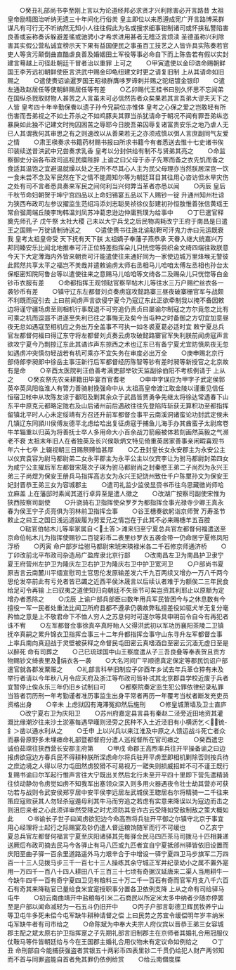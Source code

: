 <!-- { "loadSidebar": true } -->
　　○癸丑礼部尚书李至刚上言以为论道经邦必求贤才兴利除害必开言路昔  太祖皇帝励精图治听纳无遗三十年间化行俗羙  皇主即位以来悉遵成宪广开言路博采群谋凡有可行无不听纳然无知小人往往假此为名或搜求细事钳制诸司或怀挟私讐陷害良善或妄称奏诉躲避差徭或驰骋小才希求进用甚者无稽泛言烦渎  圣德虽称兴利除害其实假公营私诚宜榜示天下果有益国便民之事虽百工技艺之人皆许具实陈奏若官吏人等贪污颠倒曲直酷虐良善及婚姻田土军役等事必命自下而上陈告若有假以实封建言蓦越上司径赴朝廷干冒者治以重罪  上可之
　　○甲寅遣使以金印诰命赐朝鲜国王李芳远初朝鲜使臣言洪武中赐金印龟纽建文时更之请复旧制  上从其请命如旧赐之
　　○遣使赉诏谕暹罗国王昭禄群膺哆罗谛剌并赐之驼纽镀金银印
　　○遣左通政赵居任等使朝鲜赐居任等有差
　　○乙卯赐代王桂书曰别久怀思不忘闻弟在国纵杀戮取财物人甚苦之人言虽未可必信然告者众矣果若其言吾弟大谬夫天下之人皆  皇考四十年辛勤保餋以遗子孙今兄嗣位亦惟体  皇考之心保之爱之岂敢轻有所伤害而吾弟视之不如土芥杀之不如鸡豚夫其罪当杀犹请命于朝况不闻有罪吾弟纵恣暴戾如此独不记建文时拘囚困苦之辱耶今日脱吾弟囚辱复诸富贵安乐之地乃虐人无已人其谓我何其审思之有之则速改以从善果若无之亦须戒慎以弭人言庶副同气友爱之情
　　○肃王楧奏求书籍药材赐书报曰所求书籍今有者悉送去惟十七史诸书俟印装续送昔洪武中兄尝奏求乳香  皇考以分封供给有制不与贤弟其亮之
　　○命监察御史分诣各布政司巡视民瘼陛辞  上谕之曰父母于赤子先寒而备之衣先饥而备之食适其温饱之宜避温就燥以处之无所不尽其心人主为民父母理亦当然朕居深宫一饮一食未尝不念及军民然在下之情不能周知尔等为朝廷耳目其往用心咨访但水旱灾伤之处有司不言者悉具奏来军民之间何利当兴何弊当革者亦悉以闻
　　○丙辰  皇后千秋节命妇朝贺于坤宁宫四品以上命妇锡宴五品以下人赐钞一锭  升通州知州杜谅为狭西布政司左参议擢监生范绍冯添刘志聪吴祯徐仪彭建初孙恒敖惟善张信黄瑶王常俞骝周端丘陵李珣韩温刘凤苏冲葛忠逊边仲庸熊璞为给事中
　　○丁巳遣官释奠先师孔子  戊午祭  太社大稷  己未以大宁兵戈之后民物凋耗改宁王府于南昌是日遣王之国赐一万锭请制诗送之
　　○遣使赉书往迤北谕鞑靼可汗鬼力赤曰元运既衰我  皇考太祖皇帝受  天下抚有天下朕  太祖嫡子奉藩子燕恭承  天眷入继大统嘉兴万邦同臻安乐比闻北地推奉可汗正位特差指挥朵儿只恍惚等赍织金文绮四端往致朕意今天下大定薄海内外皆来朝贡可汗能遣使往来通好同为一家使边城万里烽堠无警彼此熙然共享太平之福岂不羙哉并遣敕谕虏太师右丞相马儿哈咱太傅左丞相也孙台太保枢密知院阿鲁台等以遣使往来之意赐马儿哈咱等文绮各二及赐朵儿只恍惚等白金钞币衣服有差
　　○命都指挥王观领鞑官察罕帖木儿等往水三万户赐纻丝衣各一袭钞币有差
　　○镇守辽东左都督刘贞奏虏寇攻懿路寨三昼夜破寨栅官军与战颇不利既而寇引去  上曰前闻虏声言欲侵宁夏今乃寇辽东此正欲牵制我以掩不备因敕边将谨守疆场虏至则相机行事既退不可穷追仍责贞曰屡谕尔制寇之方尔竟忽之比有可乘之机而逗遛不进遂至失利已往之事悔无及矣今当屯种之时备御之方切宜加意昼夜无怠如遇寇至相机应之务出万全盖事不可执一如冬裘夏葛必适时宜  敕宁夏总兵官左都督何福曰得辽东守将左都督刘贞奏云虏攻破懿路寨官军失利朕前闻虏寇声言欲攻宁夏今乃剽掠辽东此其谲诈声东掠西之术也辽东已有备宁夏尤宜防慎夙夜无忽如遇虏冲突慎勿轻战若有机可乘亦不宜失务在审度必出万全
　　○庚申赐北京行部侍郎李昶郎中徐岳主事汪新行后军都督经历陈智等钞有差时昶等新授官之北京故有是命
　　○辛酉太医院判汪伯善考满吏部举钦天监副徐伯阳不考核例请于  上从之
　　○癸亥祭先农亲耕籍田毕宴百官耆老
　　○申申字误应为甲字子武定侯郭英卒英凤阳临淮人有膂力善骑射挽强命中从  太祖高皇帝渡江取金陵以谨重见信任恒宿卫帐中从攻陈友谅于鄱阳及剿其余众于武昌皆贾勇争先继太将徐达常遇春下山东平中原克元都略定陇右及山后诸州前后遇敌往往先登陷阵斩获无算积功至都指挥留镇北平时人心未定绥靖有方召还升前军都督佥事平云南溪洞诸蛮论功封武定侯未几镇辽东同頴川侯傅友德平北虑给哈出复征虏寇于捕鱼儿海手办其酋蛮子太尉席卷牛羊辎重以归英为将善抚士卒人多用命大小百余战刀箭瘢被体若刻画然英毅之气濒老不衰  太祖末年旧人在者独英及长兴侯耿炳文特见倚重英居家善事亲闲暇喜观书年六十七卒  上辍视朝三日赐祭赙恤甚厚
　　○乙丑封皇长女永安郡主为永安公主以仪宾袁容为尉马都尉弟二女永平郡主为永平公主以仪宾李让为驸马都尉封弟四女为咸宁公主擢后军左都督宋晟次子瑛为驸马都尉尚之封秦愍王弟二子尚烈为永兴王弟三子尚煜为保安王册兵马指挥高志女为永兴王妃饶州致仕千户陈壐孙文为保安王妃封晋恭王弟三女为容城郡主
　　○遣司礼监少监侯显赍书币往乌思藏徵尚师哈立麻盖  上在藩邸时素闻其道行卓异至是遣人徵之
　　○改湖广按察司副使宋惟为狭西按察司副使
　　○升骁骑右卫指挥使朵罗歹为都指挥佥事光禄寺少卿王真永春为侯王宁子贞亮俱为羽林前卫指挥佥事
　　○谷王橞奏欲躬诣京师贺  万寿圣节  敕止之曰王之国日浅远道跋履为劳爱兄之情岂在于此其不必来赐橞羊五百腔
　　○鞑官伯帖木儿等率家属自＜土答＞滩来归至宁夏总兵官左都督何福遣送至京命伯帖木儿为指挥使赐钞二百锭彩币二表里纱罗衣五袭金带一仍命居宁夏修凤阳浮桥
　　○丙寅  命户部岁给驸马都尉宋琥宋瑛禄米各二千石修京师通济桥
　　○丁卯改前北平布政司杂造局广盈库隶北京行部
　　○改南昌左卫为南昌护卫隶宁夏王府营州左护卫为隆庆左卫右护卫为隆庆右卫中护卫宽河卫
　　○户部尚书夏原吉言云南麓川平缅宣慰司土官思伦发原输差发六千九百两续又增办一万八千两今思伦发卒前此有亏兑者皆已蠲之近西平侯沐晟言以后续认者难于为额俟二三年民食给足可令再输  上曰驭夷之道使知归向朝廷不失臣节可矣岂资其利耶止以原额为定增办者悉除之
　　○戊辰  上谕户部兵部臣曰数年用兵军民皆困今与之休息数有今擅役一军一民者处重法比闻卫所府县都不遵承仍袭故弊私擅差役如驱犬羊无复分毫矜恤之意是上不敬君命下不恤人穷人之苏息何时可遂尔等具申明前令自今有再犯者诛不宥
　　○左军都督佥事徐真卒真盱眙人父得洪武初以军功历襄阳茶陵二卫镇抚卒真嗣之累升锦衣卫指挥佥事三十二年升都指挥佥事守山东寻升左军都督佥事  上率兵南向真迎战于灵壁被获释之命督民屯田密云真嗜酒自至密云沉湎无虚日至是以醉死  命有司葬之
　　○己巳琉球国中山王察度遣从子三吾良叠等奉表贺且贡方物赐钞文绮表里及绢衣各一袭
　　○大名河间广平顺德真定保定等郡民饥诏户部遣官就各郡发粟赈之
　　○礼部言科举旧制应子卯酉年乡试去年兵革仓猝有未及举行者请以今年秋八月令应天府及浙江等布政司皆补试其北京郡县学校近废于兵者宜暂停止俟永乐三年仍旧乡试制曰可
　　○都察院奏定监生犯公罪依律纪录私罪当笞者罚历刑一年考勤谨者准历事监生出身平常者再历一年覆考当杖者断发充吏员资格出身
　　○辛未  上虑狱囚有淹滞冤抑然后施刑
　　○修皇城萧墙及卫士直庐
　　○改宁夏右卫为庆阳卫
　　○苏州府嘉定县言县有秦赵二泾旁近田地资其灌溉比缘潮汐往来沙土淤塞每遇早暵则泾旁之民种不入土近泾旧有小横沥乞＜锍-釒＞凿以通水利从之
　　○壬申  上以兴兵以来江淮及中原之人馈运战斗死亡者众而暴骨原野多未埋瘗命礼部暨都督府分遣人巡视督所在官司瘗之
　　○癸酉遣忠诚伯茹瑺往狭西营长安郡主府第
　　○甲戌  命郡王高煦率兵往开平操备谕之曰边报虏欲寇边方春兵民不得耕种朕所深虑命尔将兵驻开平虏至即相机剿除否则按兵待之庶边境之人得以尽力屯田然虏狡猾不可易视万一蹉失则损威招衅不可不谨王既行复赐书谕曰尔军起行惟声言往大宁既出关然后北行未至开平四十里即下营先遣精骑往侦动静勿令虏觉如虏不知我军出塞领众深入则多用火器遇夜令壮士劫其营亦可获功若与战则令武安侯郑亨居中安平侯李远居左武城侯王聦居右尔将精骑一二千往来策应寇败获其人勿轻杀寇遁毋利其牛马而穷追之若虑有实意来降误以为寇边而击之则沮后来者之心此须详审然受降之时尤须防其变诈古云受降如受敌制敌之策大概如此
　　○书谕长子世子曰闻虏欲犯边今命高煦将兵驻开平御之尔镇守北京于事宜用心经理将士起行之际赐宴及钞仍遣人督运粮饷随军而行不可缓也
　　○乙亥宁夏总兵官左都督何福言宁夏至庆阳诸驿其先每驿佥民马四匹茶马司拨马十匹相兼递送厥后布政司摘去民马今各驿止有马八匹或九匹者宜自宁夏抵邠州驿皆依旧设置而庆阳至曲子驿一百余里道路遥外马力艰辛合于中增设一驿宁夏四卫马步旗军二万四百一十三人见拨马步三千一百七十三人操练其余守城正军并纪录幼小之属不置外寔用一万四千一百八十四人耕田八千三百三十七顷有奇据汉延唐来二渠人当用耕牛一今缺牛四千一百有奇宁夏四卫见有粮料三十万二千一百石有奇而官军月支八千六百石有奇其来降鞑官已量给食米宜寔授职事分置各卫依例支降  上从之命有司给驿马屯牛
　　○初云南曲靖开中盐粮每引米二石商民以所定米太多中纳者少随亦停罢至是户部以闻命减轻为一石五斗仍旧开中
　　○丙子户部言彰德卫辉民牧养宁山等卫屯牛多死未偿今屯军缺牛耕种请督之偿  上曰民劳之苏宜令缓偿明年岁丰纳米屯军缺牛者有司市给之
　　○命陈斌为中奉大夫宗人府仪宾以晋恭王弟三女容城郡主配之斌太原右护卫指挥寔之子先期礼部言旧制郡主在京师者其婚礼合用冠服仪仗鞍马等件皆朝廷给与今在王国郡主婚礼合用仪物未有定议命如例给之
　　○丁丑  命刑部自今能捕获强盗者赏银五十两彩币四表里钞二千贯仍给犯人财产两邻知而不首与同罪盗能自首者免其罪仍依例给赏
　　○给云南僧度牒
